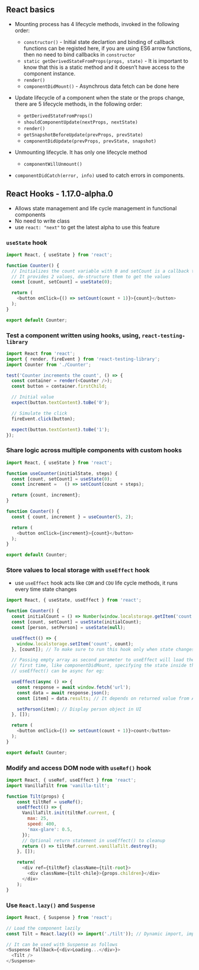 ## React basics
- Mounting process has 4 lifecycle methods, invoked in the following order:
	- `constructor()` - Initial state declartion and binding of callback functions can be registed here, if you are using ES6
		arrow functions, then no need to bind callbacks in `constructor`
	- `static getDerivedStateFromProps(props, state)` - It is important to know that this is a static method and it doesn’t
		have access to the component instance.
	- `render()`
	- `componentDidMount()` - Asynchrous data fetch can be done here

- Update lifecycle of a component when the state or the props change, there are 5 lifecycle
methods, in the following order:
	- `getDerivedStateFromProps()`
	- `shouldComponentUpdate(nextProps, nextState)`
	- `render()`
	- `getSnapshotBeforeUpdate(prevProps, prevState)`
	- `componentDidUpdate(prevProps, prevState, snapshot)`

- Unmounting lifecycle. It has only one lifecycle method
	- `componentWillUnmount()`

- `componentDidCatch(error, info)` used  to catch errors in components.

## React Hooks - 1.17.0-alpha.0
- Allows state management and life cycle management in functional components
- No need to write class
- use `react: "next"` to get the latest alpha to use this feature

### `useState` hook

```javascript
import React, { useState } from 'react';

function Counter() {
  // Initializes the count variable with 0 and setCount is a callback to update the state on click
  // It provides 2 values, de-structure them to get the values
  const [count, setCount] = useState(0);

  return (
    <button onClick={() => setCount(count + 1)}>{count}</button>
  );
}

export default Counter;
```

### Test a component written using hooks, using, `react-testing-library`

```javascript
import React from 'react';
import { render, fireEvent } from 'react-testing-library';
import Counter from './Counter';

test('Counter increments the count', () => {
  const container = render(<Counter />);
  const button = container.firstChild;

  // Initial value
  expect(button.textContent).toBe('0');

  // Simulate the click
  fireEvent.click(button);

  expect(button.textContent).toBe('1');
});
```

### Share logic across multiple components with custom hooks

```javascript
import React, { useState } from 'react';

function useCounter(initialState, steps) {
  const [count, setCount] = useState(0);
  const increment =   () => setCount(count + steps);

  return {count, increment};
}

function Counter() {
  const { count, increment } = useCounter(5, 2);

  return (
    <button onClick={increment}>{count}</button>
  );
}

export default Counter;
```

### Store values to local storage with `useEffect` hook
- use `useEffect` hook acts like `CDM` and `CDU` life cycle methods, it runs every time state changes

```javascript
import React, { useState, useEffect } from 'react';

function Counter() {
  const initialCount = () => Number(window.localstorage.getItem('count')) || 0;  
  const [count, setCount] = useState(initialCount);
  const [person, setPerson] = useState(null);

  useEffect(() => {
    window.localstorage.setItem('count', count);
  }, [count]); // To make sure to run this hook only when state changes

  // Passing empty array as second parameter to useEffect will load the data only the component loads for the
  // first time, like componentDidMount, specifying the state inside the array updates only when state updates
  // useEffect() can be async for eg:

  useEffect(async () => {
    const response = await window.fetch('url');
    const data = await response.json();
    const [item] = data.results; // It depends on returned value from API

    setPerson(item); // Display person object in UI
  }, []);

  return (
    <button onClick={() => setCount(count + 1)}>count</button>
  );
}

export default Counter;
```

### Modify and access DOM node with `useRef()` hook

```javascript
import React, { useRef, useEffect } from 'react';
import VanillaTilt from 'vanilla-tilt';

function Tilt(props) {
    const tiltRef = useRef();
    useEffect(() => {
      VanillaTilt.init(tiltRef.current, {
        max: 25,
        speed: 400,
        'max-glare': 0.5,
      });
      // Optional return statement in useEffect() to cleanup
      return () => tiltRef.current.vanillaTilt.destroy();
    }, []);

    return(
      <div ref={tiltRef} className={tilt-root}>
        <div className={tilt-chile}>{props.children}</div>
      </div>
    );
}
```

### Use `React.lazy()` and `Suspense`

```javascript
import React, { Suspense } from 'react';

// Load the component lazily
const Tilt = React.lazy(() => import('./tilt')); // Dynamic import, imports the library when needed.

// It can be used with Suspense as follows
<Suspense fallback={<div>Loading...</div>}>
  <Tilt />
</Suspense>
```
